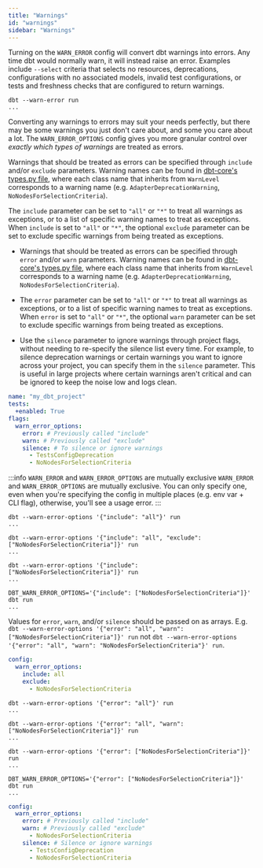 ```yaml
---
title: "Warnings"
id: "warnings"
sidebar: "Warnings"
---
```


Turning on the `WARN_ERROR` config will convert dbt warnings into errors. Any time dbt would normally warn, it will instead raise an error. Examples include `--select` criteria that selects no resources, deprecations, configurations with no associated models, invalid test configurations, or tests and freshness checks that are configured to return warnings.

<File name='Usage'>

```text
dbt --warn-error run
...
```

</File>


Converting any warnings to errors may suit your needs perfectly, but there may be some warnings you just don't care about, and some you care about a lot. The `WARN_ERROR_OPTIONS` config gives you more granular control over _exactly which types of warnings_ are treated as errors. 

<VersionBlock lastVersion="1.7">

Warnings that should be treated as errors can be specified through `include` and/or `exclude` parameters. Warning names can be found in [dbt-core's types.py file](https://github.com/dbt-labs/dbt-core/blob/main/core/dbt/events/types.py), where each class name that inherits from `WarnLevel` corresponds to a warning name (e.g. `AdapterDeprecationWarning`, `NoNodesForSelectionCriteria`).

The `include` parameter can be set to `"all"` or `"*"` to treat all warnings as exceptions, or to a list of specific warning names to treat as exceptions. When `include` is set to `"all"` or `"*"`, the optional `exclude` parameter can be set to exclude specific warnings from being treated as exceptions.

</VersionBlock>

<VersionBlock firstVersion="1.8">

- Warnings that should be treated as errors can be specified through `error` and/or `warn` parameters. Warning names can be found in [dbt-core's types.py file](https://github.com/dbt-labs/dbt-core/blob/main/core/dbt/events/types.py), where each class name that inherits from `WarnLevel` corresponds to a warning name (e.g. `AdapterDeprecationWarning`, `NoNodesForSelectionCriteria`).

- The `error` parameter can be set to `"all"` or `"*"` to treat all warnings as exceptions, or to a list of specific warning names to treat as exceptions. When `error` is set to `"all"` or `"*"`, the optional `warn` parameter can be set to exclude specific warnings from being treated as exceptions.

- Use the `silence` parameter to ignore warnings through project flags, without needing to re-specify the silence list every time. For example, to silence deprecation warnings or certain warnings you want to ignore across your project, you can specify them in the `silence` parameter. This is useful in large projects where certain warnings aren't critical and can be ignored to keep the noise low and logs clean.


<File name='dbt_project.yml'>

```yaml
name: "my_dbt_project"
tests:
  +enabled: True
flags:
  warn_error_options:
    error: # Previously called "include"
    warn: # Previously called "exclude"
    silence: # To silence or ignore warnings
      - TestsConfigDeprecation
      - NoNodesForSelectionCriteria
```

</File>

</VersionBlock>


:::info `WARN_ERROR` and `WARN_ERROR_OPTIONS` are mutually exclusive
`WARN_ERROR` and `WARN_ERROR_OPTIONS` are mutually exclusive. You can only specify one, even when you're specifying the config in multiple places (e.g. env var + CLI flag), otherwise, you'll see a usage error.
:::

<VersionBlock lastVersion="1.7">

```text
dbt --warn-error-options '{"include": "all"}' run
...
```

```text
dbt --warn-error-options '{"include": "all", "exclude": ["NoNodesForSelectionCriteria"]}' run
...
```


```text
dbt --warn-error-options '{"include": ["NoNodesForSelectionCriteria"]}' run
...
```

```text
DBT_WARN_ERROR_OPTIONS='{"include": ["NoNodesForSelectionCriteria"]}' dbt run
...
```

Values for `error`, `warn`, and/or `silence` should be passed on as arrays. E.g. `dbt --warn-error-options '{"error": "all", "warn": ["NoNodesForSelectionCriteria"]}' run` not `dbt --warn-error-options '{"error": "all", "warn": "NoNodesForSelectionCriteria"}' run`.


<File name='profiles.yml'>

```yaml
config:
  warn_error_options:
    include: all
    exclude: 
      - NoNodesForSelectionCriteria
```

</File>

</VersionBlock>

<VersionBlock firstVersion="1.8">

```text
dbt --warn-error-options '{"error": "all"}' run
...
```

```text
dbt --warn-error-options '{"error": "all", "warn": ["NoNodesForSelectionCriteria"]}' run
...
```


```text
dbt --warn-error-options '{"error": ["NoNodesForSelectionCriteria"]}' run
...
```

```text
DBT_WARN_ERROR_OPTIONS='{"error": ["NoNodesForSelectionCriteria"]}' dbt run
...
```

<File name='profiles.yml'>

```yaml
config:
  warn_error_options:
    error: # Previously called "include"
    warn: # Previously called "exclude"
      - NoNodesForSelectionCriteria
    silence: # Silence or ignore warnings
      - TestsConfigDeprecation
      - NoNodesForSelectionCriteria
```

</File>

</VersionBlock>
